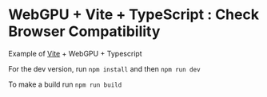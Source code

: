 # WebGPU + Vite + TypeScript : Check Browser Compatibility

Example of [Vite](https://vitejs.dev/guide/)  + WebGPU + Typescript

For the dev version, run `npm install` and then `npm run dev`

To make a build run `npm run build`
